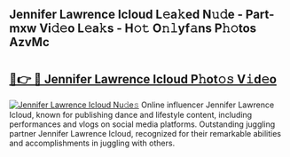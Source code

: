 ## Jennifer Lawrence Icloud L𝚎a𝚔ed N𝚞𝚍e - Part-mxw Vi𝚍𝚎o L𝚎a𝚔s - H𝚘𝚝 O𝚗𝚕yf𝚊ns P𝚑𝚘tos AzvMc

# <h2><a href="http://kfd4a9x.oniu.top/?m=Jennifer+Lawrence+Icloud">🔗👉 🔴 Jennifer Lawrence Icloud P𝚑ot𝚘𝚜 V𝚒d𝚎o</a></h2>

[![Jennifer Lawrence Icloud Nu𝚍e𝚜](https://i.imgur.com/0qMVB7G.gif)](http://kfd4a9x.oniu.top/?m=Jennifer+Lawrence+Icloud)
Online influencer Jennifer Lawrence Icloud, known for publishing dance and lifestyle content, including performances and vlogs on social media platforms. Outstanding juggling partner Jennifer Lawrence Icloud, recognized for their remarkable abilities and accomplishments in juggling with others.  
